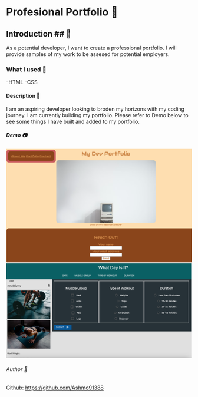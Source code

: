 # Profesional Portfolio :briefcase:

## Introduction ## :speech_balloon:
As a potential developer, I want to create a professional portfolio.
I will provide samples of my work to be assesed for potential employers.


### What I used :file_folder:
-HTML
-CSS

#### Description :blue_book:
I am an aspiring developer looking to broden my horizons with my coding journey. I am currently building my portfolio. Please refer to Demo below to see some things I have built and added to my portfolio.

##### Demo :camera:
![MyDevPort](./assets/images/mydevport.png)
![What Day](./assets/images/What-Day-screenshot.png)

###### Author :link:
Github: https://github.com/Ashmo91388
